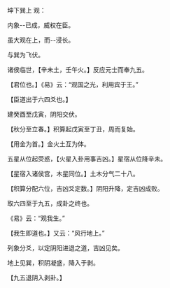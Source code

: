 坤下巽上 观：

内象--已成，威权在臣。

虽大观在上，而--浸长。

与巽为飞伏。

诸侯临世，【辛未土，壬午火。】反应元士而奉九五。

【君位也。】《易》云：“观国之光，利用宾于王。”

【臣道出于六四爻也。】

建癸酉至戊寅，阴阳交伏。

【秋分至立春。】积算起戊寅至丁丑，周而复始。

【用金为首。】金火土互为体。

五星从位起荧惑，【火星入卦用事吉凶。】星宿从位降辛未。

【星宿入诸侯宫，木星同位。】土木分气二十八。

【积算分配六位，吉凶爻定数。】阴阳升降，定吉凶成败。

取六四至于九五，成卦之终也。

《易》云：“观我生。”

【我生即道也。】又云：“风行地上。”

列象分爻，以定阴阳进退之道，吉凶见矣。

地上见巽，积阴凝盛，降入于剥。

【九五退阴入剥卦。】

